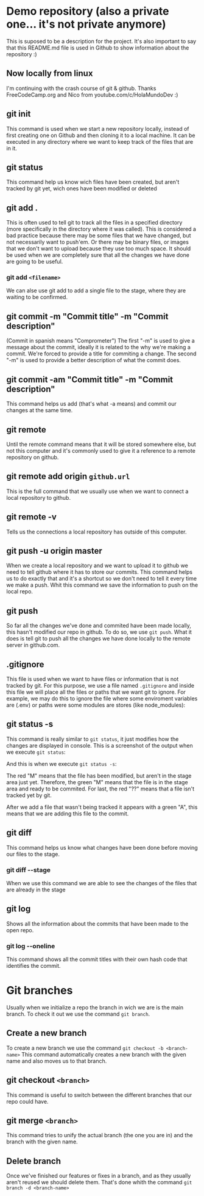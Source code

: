 # Demo repository (also a private one... it's not private anymore)

This is suposed to be a description for the project.
It's also important to say that this README.md file is used in Github to show information about the repository :)
 
## Now locally from linux
 
I'm continuing with the crash course of git & github. Thanks FreeCodeCamp.org and Nico from youtube.com/c/HolaMundoDev :)

## git init 

This command is used when we start a new repository locally, instead of first creating one on Github and then cloning it to a local machine.
It can be executed in any directory where we want to keep track of the files that are in it.
 
## git status 
 
This command help us know wich files have been created, but aren't tracked by git yet, wich ones have been modified or deleted
 
## git add .
 
This is often used to tell git to track all the files in a specified directory (more specifically in the directory where it was called).
This is considered a bad practice because there may be some files that we have changed, but not necessarily want to push'em. Or there may be binary files, or images that we don't want to upload because they use too much space.
It should be used when we are completely sure that all the changes we have done are going to be useful. 

### git add `<filename>`
 
We can alse use git add to add a single file to the stage, where they are waiting to be confirmed.
 
## git commit -m "Commit title" -m "Commit description"

 (Commit in spanish means "Comprometer")
The first "-m" is used to give a message about the commit, ideally it is related to the why we're making a commit.
We're forced to provide a title for commiting a change.
The second "-m" is used to provide a better description of what the commit does.

## git commit -am "Commit title" -m "Commit description"

This command helps us add (that's what -a means) and commit our changes at the same time.

## git remote

Until the remote command means that it will be stored somewhere else, but not this computer and it's commonly used to give it a reference to a remote repository on github.

## git remote add origin `github.url`

This is the full command that we usually use when we want to connect a local repository to github.

## git remote -v

Tells us the connections a local repository has outside of this computer.

## git push -u origin master

When we create a local repository and we want to upload it to github we need to tell github where it has to store our commits.
This command helps us to do exactly that and it's a shortcut so we don't need to tell it every time we make a push.
Whit this command we save the information to push on the local repo.

## git push
So far all the changes we've done and commited have been made locally, this hasn't modified our repo in github.
To do so, we use `git push`. What it does is tell git to push all the changes we have done locally to the remote server in github.com.

## .gitignore
This file is used when we want to have files or information that is not tracked by git.
For this purpose, we use a file named `.gitignore` and inside this file we will place all the files or paths that we want git to ignore.
For example, we may do this to ignore the file where some enviroment variables are (.env) or paths were some modules are stores (like node_modules):

## git status -s
This command is really similar to `git status`, it just modifies how the changes are displayed in console.
This is a screenshot of the output when we execute `git status`:

And this is when we execute `git status -s`:

The red "M" means that the file has been modified, but aren't in the stage area just yet.
Therefore, the green "M" means that the file is in the stage area and ready to be commited.
For last, the red "??" means that a file isn't tracked yet by git.

After we  add a file that wasn't being tracked it appears with a green "A", this means that we are adding this file to the commit.

## git diff
This command helps us know what changes have been done before moving our files to the stage.

### git diff --stage
When we use this command we are able to see the changes of the files that are already in the stage

## git log
Shows all the information about the commits that have been made to the open repo.

### git log --oneline
This command shows all the commit titles with their own hash code that identifies the commit.

# Git branches
Usually when we initialize a repo the branch in wich we are is the main branch.
To check it out we use the command `git branch`.

## Create a new branch
To create a new branch we use the command `git checkout -b <branch-name>`
This command automatically creates a new branch with the given name and also moves us to that branch.

## git checkout `<branch>`
This command is useful to switch between the different branches that our repo could have.

## git merge `<branch>`
This command tries to unify the actual branch (the one you are in) and the branch with the given name.

## Delete branch

Once we've finished our features or fixes in a branch, and as they usually aren't reused we should  delete them.
That's done whith the command `git branch -d <branch-name>`
